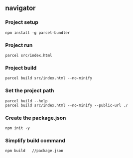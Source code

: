 ## navigator

### Project setup
```
npm install -g parcel-bundler
```

### Project run
```
parcel src/index.html
```

### Project build
```
parcel build src/index.html --no-minify
```

### Set the project path
```
parcel build --help
parcel build src/index.html --no-minify --public-url ./
```

### Create the package.json
```
npm init -y
```

### Simplify build command
```
npm build   //package.json
```
